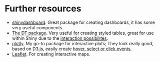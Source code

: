 Further resources
=======================

* [shinydashboard](https://rstudio.github.io/shinydashboard/). Great package for creating dashboards, it has some very useful components.
* [The DT package](https://rstudio.github.io/DT/). Very useful for creating styled tables, great for use within Shiny due to the [interaction possibilites](https://rstudio.github.io/DT/shiny.html).
* [plotly](https://plot.ly/r/). My go-to package for interactive plots; They look really good, based on D3.js, easily create [hover, select or click events](https://plot.ly/r/shiny-coupled-events/).
* [Leaflet](https://rstudio.github.io/leaflet/shiny.html). For creating interactive maps.